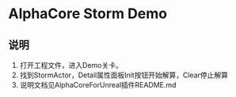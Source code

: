 # **AlphaCore Storm Demo**

## 说明

1. 打开工程文件，进入Demo关卡。
2. 找到StormActor，Detail属性面板Init按钮开始解算，Clear停止解算
3. 说明文档见AlphaCoreForUnreal插件README.md
